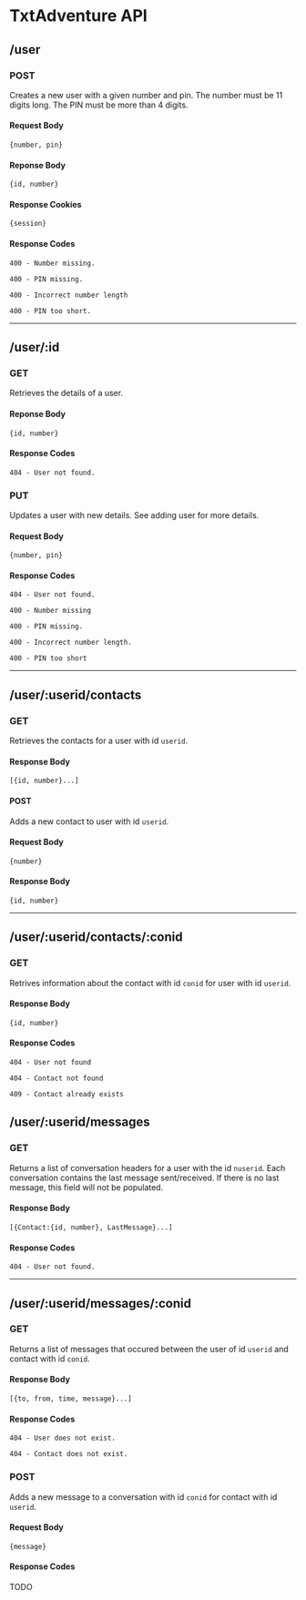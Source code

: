 # TxtAdventure API

## /user
### POST

Creates a new user with a given number and pin. The number must be 11 digits long. The PIN must be more than 4 digits.

#### Request Body

    {number, pin}

#### Reponse Body

    {id, number}

#### Response Cookies

    {session}
    
#### Response Codes

`400 - Number missing.`

`400 - PIN missing.`

`400 - Incorrect number length`

`400 - PIN too short.`

---

## /user/:id
### GET

Retrieves the details of a user.

#### Reponse Body

    {id, number}

#### Response Codes

`404 - User not found.`

### PUT

Updates a user with new details. See adding user for more details.

#### Request Body

    {number, pin}

#### Response Codes

`404 - User not found.`

`400 - Number missing`

`400 - PIN missing.`

`400 - Incorrect number length.`

`400 - PIN too short`

---
## /user/:userid/contacts
### GET

Retrieves the contacts for a user with id `userid`.

#### Response Body

    [{id, number}...]
    
#### POST

Adds a new contact to user with id `userid`.

#### Request Body

    {number}

#### Response Body

    {id, number}

---

## /user/:userid/contacts/:conid
### GET

Retrives information about the contact with id `conid` for user with id `userid`.

#### Response Body

    {id, number}
    
#### Response Codes

`404 - User not found`

`404 - Contact not found`

`409 - Contact already exists`

## /user/:userid/messages
### GET

Returns a list of conversation headers for a user with the id `nuserid`. Each conversation contains the last message sent/received. If there is no last message, this field will not be populated.

#### Response Body

    [{Contact:{id, number}, LastMessage}...]

#### Response Codes

`404 - User not found.`

---

## /user/:userid/messages/:conid
### GET

Returns a list of messages that occured between the user of id `userid` and contact with id `conid`.

#### Response Body

    [{to, from, time, message}...]

#### Response Codes

`404 - User does not exist.`

`404 - Contact does not exist.`

### POST

Adds a new message to a conversation with id `conid` for contact with id `userid`.

#### Request Body

    {message}

#### Response Codes

TODO
